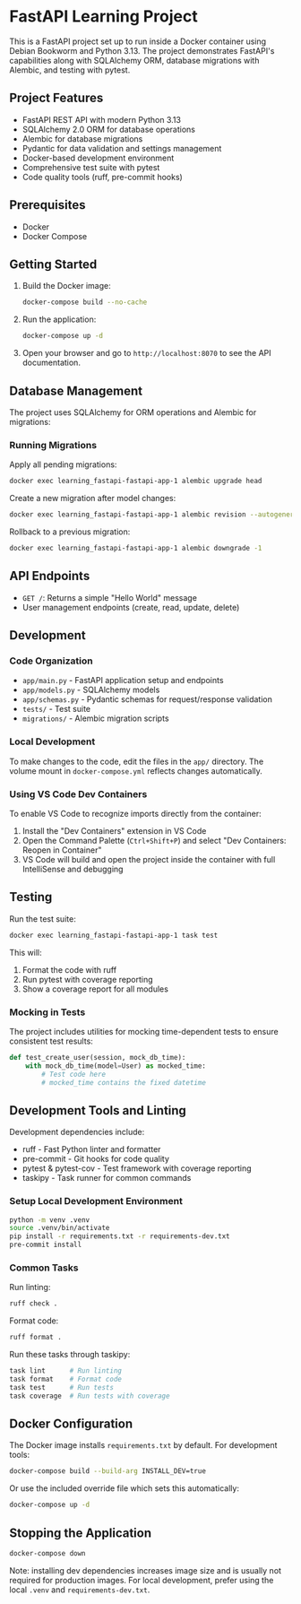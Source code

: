 # FastAPI Learning Project

This is a FastAPI project set up to run inside a Docker container using Debian Bookworm and Python 3.13. The project demonstrates FastAPI's capabilities along with SQLAlchemy ORM, database migrations with Alembic, and testing with pytest.

## Project Features

- FastAPI REST API with modern Python 3.13
- SQLAlchemy 2.0 ORM for database operations
- Alembic for database migrations
- Pydantic for data validation and settings management
- Docker-based development environment
- Comprehensive test suite with pytest
- Code quality tools (ruff, pre-commit hooks)

## Prerequisites

- Docker
- Docker Compose

## Getting Started

1. Build the Docker image:

   ```bash
   docker-compose build --no-cache
   ```

2. Run the application:

   ```bash
   docker-compose up -d
   ```

3. Open your browser and go to `http://localhost:8070` to see the API documentation.

## Database Management

The project uses SQLAlchemy for ORM operations and Alembic for migrations:

### Running Migrations

Apply all pending migrations:

```bash
docker exec learning_fastapi-fastapi-app-1 alembic upgrade head
```

Create a new migration after model changes:

```bash
docker exec learning_fastapi-fastapi-app-1 alembic revision --autogenerate -m "description of changes"
```

Rollback to a previous migration:

```bash
docker exec learning_fastapi-fastapi-app-1 alembic downgrade -1
```

## API Endpoints

- `GET /`: Returns a simple "Hello World" message
- User management endpoints (create, read, update, delete)

## Development

### Code Organization

- `app/main.py` - FastAPI application setup and endpoints
- `app/models.py` - SQLAlchemy models
- `app/schemas.py` - Pydantic schemas for request/response validation
- `tests/` - Test suite
- `migrations/` - Alembic migration scripts

### Local Development

To make changes to the code, edit the files in the `app/` directory. The volume mount in `docker-compose.yml` reflects changes automatically.

### Using VS Code Dev Containers

To enable VS Code to recognize imports directly from the container:

1. Install the "Dev Containers" extension in VS Code
2. Open the Command Palette (`Ctrl+Shift+P`) and select "Dev Containers: Reopen in Container"
3. VS Code will build and open the project inside the container with full IntelliSense and debugging

## Testing

Run the test suite:

```bash
docker exec learning_fastapi-fastapi-app-1 task test
```

This will:

1. Format the code with ruff
2. Run pytest with coverage reporting
3. Show a coverage report for all modules

### Mocking in Tests

The project includes utilities for mocking time-dependent tests to ensure consistent test results:

```python
def test_create_user(session, mock_db_time):
    with mock_db_time(model=User) as mocked_time:
        # Test code here
        # mocked_time contains the fixed datetime
```

## Development Tools and Linting

Development dependencies include:

- ruff - Fast Python linter and formatter
- pre-commit - Git hooks for code quality
- pytest & pytest-cov - Test framework with coverage reporting
- taskipy - Task runner for common commands

### Setup Local Development Environment

```bash
python -m venv .venv
source .venv/bin/activate
pip install -r requirements.txt -r requirements-dev.txt
pre-commit install
```

### Common Tasks

Run linting:

```bash
ruff check .
```

Format code:

```bash
ruff format .
```

Run these tasks through taskipy:

```bash
task lint      # Run linting
task format    # Format code
task test      # Run tests
task coverage  # Run tests with coverage
```

## Docker Configuration

The Docker image installs `requirements.txt` by default. For development tools:

```bash
docker-compose build --build-arg INSTALL_DEV=true
```

Or use the included override file which sets this automatically:

```bash
docker-compose up -d
```

## Stopping the Application

```bash
docker-compose down
```

Note: installing dev dependencies increases image size and is usually not
required for production images. For local development, prefer using the local
`.venv` and `requirements-dev.txt`.
